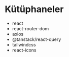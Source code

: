 # Kütüphaneler

- react
- react-router-dom
- axios
- @tanstack/react-query
- tailwindcss
- react-icons
